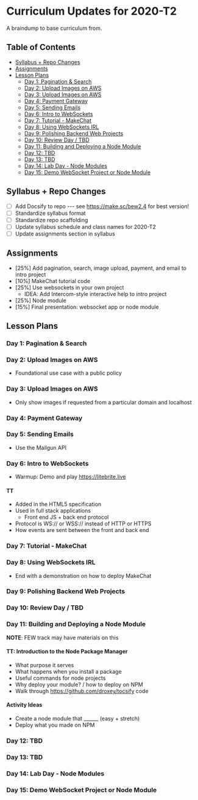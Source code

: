 # Curriculum Updates for 2020-T2

A braindump to base curriculum from.

<!-- omit in toc -->
## Table of Contents

- [Syllabus + Repo Changes](#syllabus--repo-changes)
- [Assignments](#assignments)
- [Lesson Plans](#lesson-plans)
  - [Day 1: Pagination & Search](#day-1-pagination--search)
  - [Day 2: Upload Images on AWS](#day-2-upload-images-on-aws)
  - [Day 3: Upload Images on AWS](#day-3-upload-images-on-aws)
  - [Day 4: Payment Gateway](#day-4-payment-gateway)
  - [Day 5: Sending Emails](#day-5-sending-emails)
  - [Day 6: Intro to WebSockets](#day-6-intro-to-websockets)
  - [Day 7: Tutorial - MakeChat](#day-7-tutorial---makechat)
  - [Day 8: Using WebSockets IRL](#day-8-using-websockets-irl)
  - [Day 9: Polishing Backend Web Projects](#day-9-polishing-backend-web-projects)
  - [Day 10: Review Day / TBD](#day-10-review-day--tbd)
  - [Day 11: Building and Deploying a Node Module](#day-11-building-and-deploying-a-node-module)
  - [Day 12: TBD](#day-12-tbd)
  - [Day 13: TBD](#day-13-tbd)
  - [Day 14: Lab Day - Node Modules](#day-14-lab-day---node-modules)
  - [Day 15: Demo WebSocket Project or Node Module](#day-15-demo-websocket-project-or-node-module)

## Syllabus + Repo Changes

- [ ] Add Docsify to repo --- see <https://make.sc/bew2.4> for best version!
- [ ] Standardize syllabus format
- [ ] Standardize repo scaffolding
- [ ] Update syllabus schedule and class names for 2020-T2
- [ ] Update assignments section in syllabus

## Assignments

- [25%] Add pagination, search, image upload, payment, and email to intro project
- [10%] MakeChat tutorial code
- [25%] Use websockets in your own project
  - IDEA: Add Intercom-style interactive help to intro project
- [25%] Node module
- [15%] Final presentation: websocket app or node module

## Lesson Plans

### Day 1: Pagination & Search

### Day 2: Upload Images on AWS

- Foundational use case with a public policy

### Day 3: Upload Images on AWS

- Only show images if requested from a particular domain and localhost

### Day 4: Payment Gateway

### Day 5: Sending Emails

- Use the Mailgun API

### Day 6: Intro to WebSockets


- Warmup: Demo and play <https://litebrite.live>

#### TT

- Added in the HTML5 specification
- Used in full stack applications
  - Front end JS + back end protocol
- Protocol is WS:// or WSS:// instead of HTTP or HTTPS
- How events are sent between the front and back end

### Day 7: Tutorial - MakeChat

### Day 8: Using WebSockets IRL

- End with a demonstration on how to deploy MakeChat

### Day 9: Polishing Backend Web Projects

### Day 10: Review Day / TBD

### Day 11: Building and Deploying a Node Module

**NOTE**: FEW track may have materials on this

#### TT: Introduction to the Node Package Manager

- What purpose it serves
- What happens when you install a package
- Useful commands for node projects
- Why deploy your module? / how to deploy on NPM
- Walk through <https://github.com/droxey/tocsify> code

#### Activity Ideas

- Create a node module that ______ (easy + stretch)
- Deploy what you made on NPM

### Day 12: TBD

### Day 13: TBD

### Day 14: Lab Day - Node Modules

### Day 15: Demo WebSocket Project or Node Module
